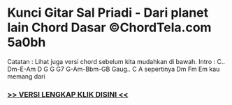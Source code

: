 
 # Kunci Gitar Sal Priadi - Dari planet lain Chord Dasar ©ChordTela.com 5a0bh


Catatan : Lihat juga versi chord sebelum kita mudahkan di bawah. Intro : C.. Dm-E-Am D G G G7 G-Am-Bbm-GB Gaug.. C A sepertinya Dm Fm Em kau memang dari

###  <a href="https://shortlighzx.web.app?sq=Kunci Gitar Sal Priadi - Dari planet lain Chord Dasar ©ChordTela.com"> >> VERSI LENGKAP KLIK DISINI << </a>
